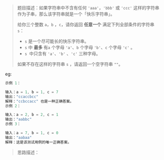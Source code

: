 > 题目描述：如果字符串中不含有任何 `'aaa'`，`'bbb'` 或 `'ccc'` 这样的字符串作为子串，那么该字符串就是一个「快乐字符串」。
>
> 给你三个整数 `a`，`b` ，`c`，请你返回 **任意一个** 满足下列全部条件的字符串 `s`：
>
> - `s` 是一个尽可能长的快乐字符串。
> - `s` 中 **最多** 有`a` 个字母 `'a'`、`b` 个字母 `'b'`、`c` 个字母 `'c'` 。
> - `s `中只含有 `'a'`、`'b'` 、`'c'` 三种字母。
>
> 如果不存在这样的字符串 `s` ，请返回一个空字符串 `""`。

eg:

```java
示例 1：

输入：a = 1, b = 1, c = 7
输出："ccaccbcc"
解释："ccbccacc" 也是一种正确答案。
示例 2：

输入：a = 2, b = 2, c = 1
输出："aabbc"
示例 3：

输入：a = 7, b = 1, c = 0
输出："aabaa"
解释：这是该测试用例的唯一正确答案。
```

> 思路描述：
>

```C++

```

